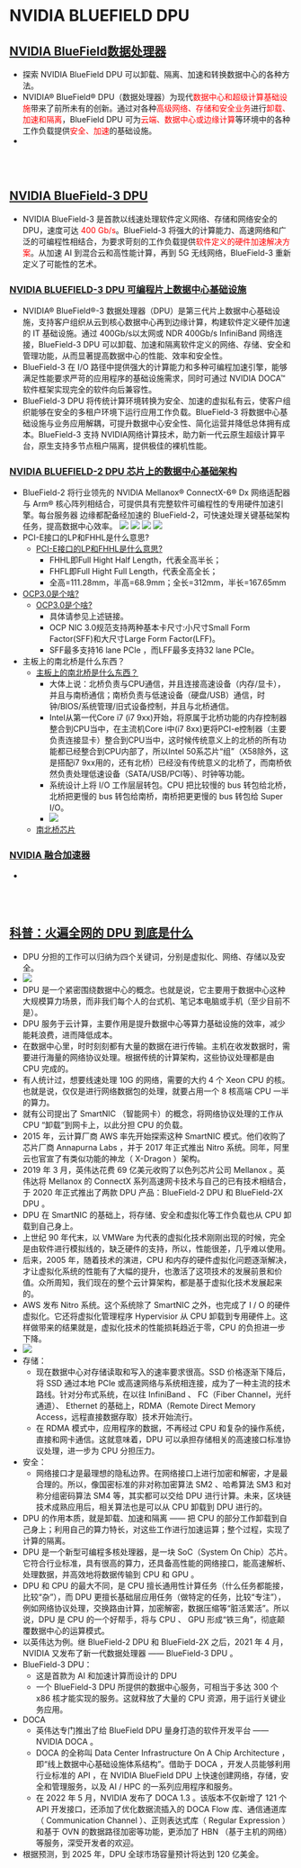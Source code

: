 # NVIDIA BLUEFIELD DPU


## [NVIDIA BlueField数据处理器](https://www.nvidia.cn/networking/products/data-processing-unit/)
* 探索 NVIDIA BlueField DPU 可以卸载、隔离、加速和转换数据中心的各种方法。
* NVIDIA® BlueField® DPU（数据处理器）为现代<font color='red'>数据中心和超级计算基础设施</font>带来了前所未有的创新。通过对各种<font color='red'>高级网络、存储和安全业务</font>进行<font color='red'>卸载、加速和隔离</font>，BlueField DPU 可为<font color='red'>云端、数据中心或边缘计算</font>等环境中的各种工作负载提供<font color='red'>安全、加速</font>的基础设施。
* 
<br><br>

## [NVIDIA BlueField-3 DPU]()
* NVIDIA BlueField-3 是首款以线速处理软件定义网络、存储和网络安全的 DPU，速度可达 <font color='red'>400 Gb/s</font>。BlueField-3 将强大的计算能力、高速网络和广泛的可编程性相结合，为要求苛刻的工作负载提供<font color='red'>软件定义的硬件加速解决方案</font>。从加速 AI 到混合云和高性能计算，再到 5G 无线网络，BlueField-3 重新定义了可能性的艺术。

### [NVIDIA BLUEFIELD-3 DPU 可编程片上数据中心基础设施](https://www.nvidia.cn/content/dam/en-zz/Solutions/networking/data-processing-unit/datasheets/NVIDIA-BLUEFIELD-3-DPU%E5%8F%AF%E7%BC%96%E7%A8%8B%E7%89%87%E4%B8%8A%E6%95%B0%E6%8D%AE%E4%B8%AD%E5%BF%83%E5%9F%BA%E7%A1%80%E8%AE%BE%E6%96%BD.pdf)
* NVIDIA® BlueField®-3 数据处理器（DPU）是第三代片上数据中心基础设施，支持客户组织从云到核心数据中心再到边缘计算，构建软件定义硬件加速的 IT 基础设施。通过 400Gb/s以太网或 NDR 400Gb/s InfiniBand 网络连接，BlueField-3 DPU 可以卸载、加速和隔离软件定义的网络、存储、安全和管理功能，从而显著提高数据中心的性能、效率和安全性。
* BlueField-3 在 I/O 路径中提供强大的计算能力和多种可编程加速引擎，能够满足性能要求严苛的应用程序的基础设施需求，同时可通过 NVIDIA DOCA™ 软件框架实现完全的软件向后兼容性。
* BlueField-3 DPU 将传统计算环境转换为安全、加速的虚拟私有云，使客户组织能够在安全的多租户环境下运行应用工作负载。BlueField-3 将数据中心基础设施与业务应用解耦，可提升数据中心安全性、简化运营并降低总体拥有成本。BlueField-3 支持 NVIDIA网络计算技术，助力新一代云原生超级计算平台，原生支持多节点租户隔离，提供极佳的裸机性能。


### [NVIDIA BLUEFIELD-2 DPU 芯片上的数据中心基础架构](https://www.nvidia.cn/content/dam/en-zz/Solutions/networking/data-processing-unit/datasheets/NVIDIA-Bluefield-2-DPU%E8%8A%AF%E7%89%87%E4%B8%8A%E7%9A%84%E6%95%B0%E6%8D%AE%E4%B8%AD%E5%BF%83%E5%9F%BA%E7%A1%80%E6%9E%B6%E6%9E%84.pdf)
* BlueField-2 将行业领先的 NVIDIA Mellanox® ConnectX-6® Dx 网络适配器与 Arm®
核心阵列相结合，可提供具有完整软件可编程性的专用硬件加速引擎。每台服务器
边缘都配备经加速的 BlueField-2，可快速处理关键基础架构任务，提高数据中心效率。
![](./images/bf2_dpu_2_hhhl.JPG)
![](./images/bf2_dpu_2_fhhl.JPG)
![](./images/bf2_dpu_2_ocp3.0.JPG)
![](./images/bf2_dpu_2_port_func.JPG)
* PCI-E接口的LP和FHHL是什么意思?
  * [PCI-E接口的LP和FHHL是什么意思?](https://zhidao.baidu.com/question/1546566821460840467.html)
    * FHHL即Full Hight Half Length，代表全高半长；
    * FHFL即Full Hight Full Length，代表全高全长；
    * 全高=111.28mm，半高=68.9mm；全长=312mm，半长=167.65mm
* [OCP3.0是个啥?](https://blog.csdn.net/xiaoqi976633690/article/details/122216280)
  * [OCP3.0是个啥?](https://blog.csdn.net/xiaoqi976633690/article/details/122216280)
    * 具体请参见上述链接。
    * OCP NIC 3.0规范支持两种基本卡尺寸:小尺寸Small Form Factor(SFF)和大尺寸Large Form Factor(LFF)。
    * SFF最多支持16 lane PCIe ，而LFF最多支持32 lane PCIe。
* 主板上的南北桥是什么东西？
  * [主板上的南北桥是什么东西？](https://www.zhihu.com/question/66881178)
    * 大体上说：北桥负责与CPU通信，并且连接高速设备（内存/显卡），并且与南桥通信；南桥负责与低速设备（硬盘/USB）通信，时钟/BIOS/系统管理/旧式设备控制，并且与北桥通信。
    * Intel从第一代Core i7 (i7 9xx)开始，将原属于北桥功能的内存控制器整合到CPU当中，在主流机Core i中(i7 8xx)更将PCI-e控制器（主要负责连接显卡）整合到CPU当中，这时候传统意义上的北桥的所有功能都已经整合到CPU内部了，所以Intel 50系芯片“组”（X58除外，这是搭配i7 9xx用的，还有北桥）已经没有传统意义的北桥了，而南桥依然负责处理低速设备（SATA/USB/PCI等）、时钟等功能。
    * 系统设计上将 I/O 工作层层转包。CPU 把比较慢的 bus 转包给北桥，北桥把更慢的 bus 转包给南桥，南桥把更更慢的 bus 转包给 Super I/O。
    * ![](./images/dpu_north_south_bridge.jpg)
  * [南北桥芯片](https://baike.baidu.com/item/%E5%8D%97%E5%8C%97%E6%A1%A5%E8%8A%AF%E7%89%87/8657477)

### [NVIDIA 融合加速器](https://www.nvidia.cn/data-center/products/converged-accelerator/)
* 



<br><br>


## [科普：火遍全网的 DPU 到底是什么](https://www.itguowei.com/archives/19423.html)

* DPU 分担的工作可以归纳为四个关键词，分别是虚拟化、网络、存储以及安全。
* ![](./images/dpu_4_keywords.jpg)
* DPU 是一个紧密围绕数据中心的概念。也就是说，它主要用于数据中心这种大规模算力场景，而非我们每个人的台式机、笔记本电脑或手机（至少目前不是）。
* DPU 服务于云计算，主要作用是提升数据中心等算力基础设施的效率，减少能耗浪费，进而降低成本。
* 在数据中心里，时时刻刻都有大量的数据在进行传输。主机在收发数据时，需要进行海量的⽹络协议处理。根据传统的计算架构，这些协议处理都是由 CPU 完成的。
* 有人统计过，想要线速处理 10G 的⽹络，需要的⼤约 4 个 Xeon CPU 的核。也就是说，仅仅是进行⽹络数据包的处理，就要占用⼀个 8 核⾼端 CPU ⼀半的算⼒。
* 就有公司提出了 SmartNIC （智能网卡）的概念，将网络协议处理的工作从 CPU “卸载”到网卡上，以此分担 CPU 的负载。
* 2015 年，云计算厂商 AWS 率先开始探索这种 SmartNIC 模式。他们收购了芯片厂商 Annapurna Labs ，并于 2017 年正式推出 Nitro 系统。同年，阿里云也官宣了有类似功能的神龙（ X-Dragon ）架构。
* 2019 年 3 月，英伟达花费 69 亿美元收购了以色列芯片公司 Mellanox 。英伟达将 Mellanox 的 ConnectX 系列高速网卡技术与自己的已有技术相结合，于 2020 年正式推出了两款 DPU 产品：BlueField-2 DPU 和 BlueField-2X DPU 。
* DPU 在 SmartNIC 的基础上，将存储、安全和虚拟化等工作负载也从 CPU 卸载到自己身上。
* 上世纪 90 年代末，以 VMWare 为代表的虚拟化技术刚刚出现的时候，完全是由软件进行模拟线的，缺乏硬件的支持，所以，性能很差，几乎难以使用。
* 后来，2005 年，随着技术的演进，CPU 和内存的硬件虚拟化问题逐渐解决，才让虚拟化系统的性能有了大幅的提升，也激活了这项技术的发展前景和价值。众所周知，我们现在的整个云计算架构，都是基于虚拟化技术发展起来的。
* AWS 发布 Nitro 系统。这个系统除了 SmartNIC 之外，也完成了 I / O 的硬件虚拟化。它还将虚拟化管理程序 Hypervisior 从 CPU 卸载到专用硬件上。这样做带来的结果就是，虚拟化技术的性能损耗趋近于零，CPU 的负担进一步下降。
* ![](./images/dpu_rdma_workflow.jpg)
* 存储：
  * 现在数据中心对存储读取和写入的速率要求很高。SSD 价格逐渐下降后，将 SSD 通过本地 PCIe 或高速网络与系统相连接，成为了一种主流的技术路线。针对分布式系统，在以往 InfiniBand 、 FC（Fiber Channel，光纤通道）、 Ethernet 的基础上，RDMA（Remote Direct Memory Access，远程直接数据存取）技术开始流行。
  * 在 RDMA 模式中，应用程序的数据，不再经过 CPU 和复杂的操作系统，直接和网卡通信。这就意味着，DPU 可以承担存储相关的高速接口标准协议处理，进一步为 CPU 分担压力。
* 安全：
  * 网络接口才是最理想的隐私边界。在网络接口上进行加密和解密，才是最合理的。所以，像国密标准的非对称加密算法 SM2 、哈希算法 SM3 和对称分组密码算法 SM4 等，其实都可以交给 DPU 进行计算。未来，区块链技术成熟应用后，相关算法也是可以从 CPU 卸载到 DPU 进行的。
* DPU 的作用本质，就是卸载、加速和隔离 —— 把 CPU 的部分工作卸载到自己身上；利用自己的算力特长，对这些工作进行加速运算；整个过程，实现了计算的隔离。
* DPU 是一个新型可编程多核处理器，是一块 SoC（System On Chip）芯片。它符合行业标准，具有很高的算力，还具备高性能的网络接口，能高速解析、处理数据，并高效地将数据传输到 CPU 和 GPU 。
* DPU 和 CPU 的最大不同，是 CPU 擅长通用性计算任务（什么任务都能接，比较“杂”），而 DPU 更擅长基础层应用任务（做特定的任务，比较“专注”），例如网络协议处理，交换路由计算，加密解密，数据压缩等“脏活累活”。所以说，DPU 是 CPU 的一个好帮手，将与 CPU 、 GPU 形成“铁三角”，彻底颠覆数据中心的运算模式。
* 以英伟达为例。继 BlueField-2 DPU 和 BlueField-2X 之后，2021 年 4 月，NVIDIA 又发布了新一代数据处理器 —— BlueField-3 DPU 。
* BlueField-3 DPU：
  * 这是首款为 AI 和加速计算而设计的 DPU 
  * 一个 BlueField-3 DPU 所提供的数据中心服务，可相当于多达 300 个 x86 核才能实现的服务。这就释放了大量的 CPU 资源，用于运行关键业务应用。
* DOCA
  * 英伟达专门推出了给 BlueField DPU 量身打造的软件开发平台 —— NVIDIA DOCA 。
  * DOCA 的全称叫 Data Center Infrastructure On A Chip Architecture ，即“线上数据中心基础设施体系结构”。借助于 DOCA ，开发人员能够利用行业标准的 API ，在 NVIDIA BlueField DPU 上快速创建网络，存储，安全和管理服务，以及 AI / HPC 的一系列应用程序和服务。
  * 在 2022 年 5 月，NVIDIA 发布了 DOCA 1.3 。该版本不仅新增了 121 个 API 开发接口，还添加了优化数据流插入的 DOCA Flow 库、通信通道库（ Communication Channel ）、正则表达式库（ Regular Expression ）和基于 OVN 的数据路径加密等功能，更添加了 HBN （基于主机的网络）等服务，深受开发者的欢迎。
* 根据预测，到 2025 年，DPU 全球市场容量预计将达到 120 亿美金。
